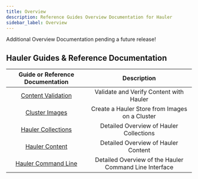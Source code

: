 ```yaml
---
title: Overview
description: Reference Guides Overview Documentation for Hauler
sidebar_label: Overview
---
```


Additional Overview Documentation pending a future release!

## Hauler Guides & Reference Documentation

|                     Guide or Reference Documentation                      |                      Description                       |
| :-----------------------------------------------------------------------: | :----------------------------------------------------: |
|         [Content Validation](/docs/guides-references/validation)          |        Validate and Verify Content with Hauler         |
|         [Cluster Images](/docs/guides-references/cluster-images)          |     Create a Hauler Store from Images on a Cluster     |
| [Hauler Collections](/docs/guides-references/hauler-collections/overview) |        Detailed Overview of Hauler Collections         |
|     [Hauler Content](/docs/guides-references/hauler-content/overview)     |          Detailed Overview of Hauler Content           |
|    [Hauler Command Line](/docs/guides-references/command-line/hauler)     | Detailed Overview of the Hauler Command Line Interface |
